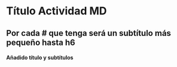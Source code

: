 # Título Actividad MD
## Por cada # que tenga será un subtítulo más pequeño hasta h6
#### Añadido título y subtítulos
